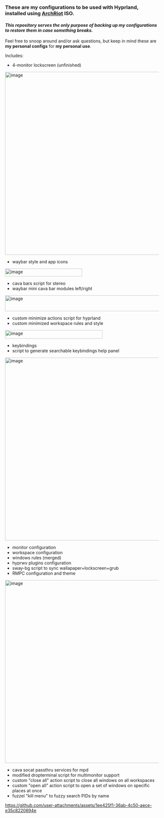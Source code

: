 ### These are **my** configurations to be used with Hyprland, installed using [ArchRiot](https://github.com/CyphrRiot/ArchRiot) ISO.
#### *This repository serves the only purpose of backing up my configurations to restore them in case something breaks.*
Feel free to snoop around and/or ask questions, but keep in mind these are **my personal configs** for **my personal use**.

Includes:
- 4-monitor lockscreen (unfinished)
<img width="600" alt="image" src="https://github.com/user-attachments/assets/e7ce5d84-b860-4309-93da-b717e14dbf44" />


- waybar style and app icons
<img width="252" height="26" alt="image" src="https://github.com/user-attachments/assets/635d10b9-3eef-4bdb-bcb1-7886e090c85a" />

- cava bars script for stereo
- waybar mini cava bar modules left/right
<img width="555" height="52" alt="image" src="https://github.com/user-attachments/assets/a5fd8f1b-1228-4319-aa3c-4746343bf76e" />

- custom minimize actions script for hyprland
- custom minimized workspace rules and style
<img width="319" height="28" alt="image" src="https://github.com/user-attachments/assets/d5ef1bfe-8b5c-4f6b-a09c-9be4b401b0c0" />

- keybindings
- script to generate searchable keybindings help panel
<img width="600" alt="image" src="https://github.com/user-attachments/assets/9251448b-1f00-4c7c-8525-9496d668ea87" />

- monitor configuration
- workspace configuration
- windows rules (merged)
- hyprwv plugins configuration
- sway-bg script to sync wallapaper+lockscreen+grub
- RMPC configuration and theme
<img width="600" alt="image" src="https://github.com/user-attachments/assets/5968b9d8-e670-44d2-b839-ae1e3d7605dc" />

- cava socat passthru services for mpd
- modified dropterminal script for multimonitor support
- custom "close all" action script to close all windows on all workspaces
- custom "open all" action script to open a set of windows on specific places at once
- fuzzel "kill menu" to fuzzy search PIDs by name

https://github.com/user-attachments/assets/1ee425f1-36ab-4c50-aece-e35c8220694e

